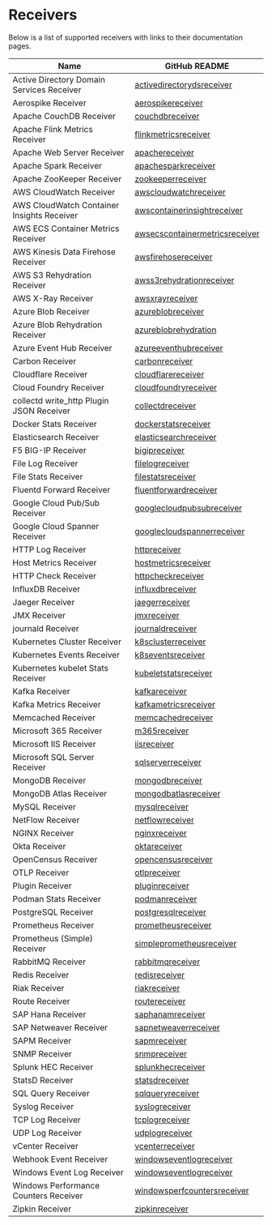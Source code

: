 # Receivers

Below is a list of supported receivers with links to their documentation pages.

| Name                                       | GitHub README                                                                                                                                                       |
| ------------------------------------------ | ------------------------------------------------------------------------------------------------------------------------------------------------------------------- |
| Active Directory Domain Services Receiver  | [activedirectorydsreceiver](https://github.com/open-telemetry/opentelemetry-collector-contrib/blob/v0.118.0/receiver/activedirectorydsreceiver/README.md)           |
| Aerospike Receiver                         | [aerospikereceiver](https://github.com/open-telemetry/opentelemetry-collector-contrib/blob/v0.118.0/receiver/aerospikereceiver/README.md)                           |
| Apache CouchDB Receiver                    | [couchdbreceiver](https://github.com/open-telemetry/opentelemetry-collector-contrib/blob/v0.118.0/receiver/couchdbreceiver/README.md)                               |
| Apache Flink Metrics Receiver              | [flinkmetricsreceiver](https://github.com/open-telemetry/opentelemetry-collector-contrib/blob/v0.118.0/receiver/flinkmetricsreceiver/README.md)                     |
| Apache Web Server Receiver                 | [apachereceiver](https://github.com/open-telemetry/opentelemetry-collector-contrib/blob/v0.118.0/receiver/apachereceiver/README.md)                                 |
| Apache Spark Receiver                      | [apachesparkreceiver](https://github.com/open-telemetry/opentelemetry-collector-contrib/blob/v0.118.0/receiver/apachesparkreceiver/README.md)                       |
| Apache ZooKeeper Receiver                  | [zookeeperreceiver](https://github.com/open-telemetry/opentelemetry-collector-contrib/blob/v0.118.0/receiver/zookeeperreceiver/README.md)                           |
| AWS CloudWatch Receiver                    | [awscloudwatchreceiver](https://github.com/open-telemetry/opentelemetry-collector-contrib/blob/v0.118.0/receiver/awscloudwatchreceiver/README.md)                   |
| AWS CloudWatch Container Insights Receiver | [awscontainerinsightreceiver](https://github.com/open-telemetry/opentelemetry-collector-contrib/blob/v0.118.0/receiver/awscontainerinsightreceiver/README.md)       |
| AWS ECS Container Metrics Receiver         | [awsecscontainermetricsreceiver](https://github.com/open-telemetry/opentelemetry-collector-contrib/blob/v0.118.0/receiver/awsecscontainermetricsreceiver/README.md) |
| AWS Kinesis Data Firehose Receiver         | [awsfirehosereceiver](https://github.com/open-telemetry/opentelemetry-collector-contrib/blob/v0.118.0/receiver/awsfirehosereceiver/README.md)                       |
| AWS S3 Rehydration Receiver                | [awss3rehydrationreceiver](../receiver/awss3rehydrationreceiver/README.md)                                                                                          |
| AWS X-Ray Receiver                         | [awsxrayreceiver](https://github.com/open-telemetry/opentelemetry-collector-contrib/blob/v0.118.0/receiver/awsxrayreceiver/README.md)                               |
| Azure Blob Receiver                        | [azureblobreceiver](https://github.com/open-telemetry/opentelemetry-collector-contrib/blob/v0.118.0/receiver/azureblobreceiver/README.md)                           |
| Azure Blob Rehydration Receiver            | [azureblobrehydration](../receiver/azureblobrehydrationreceiver/README.md)                                                                                          |
| Azure Event Hub Receiver                   | [azureeventhubreceiver](https://github.com/open-telemetry/opentelemetry-collector-contrib/blob/v0.118.0/receiver/azureeventhubreceiver/README.md)                   |
| Carbon Receiver                            | [carbonreceiver](https://github.com/open-telemetry/opentelemetry-collector-contrib/blob/v0.118.0/receiver/carbonreceiver/README.md)                                 |
| Cloudflare Receiver                        | [cloudflarereceiver](https://github.com/open-telemetry/opentelemetry-collector-contrib/blob/v0.118.0/receiver/cloudflarereceiver/README.md)                         |
| Cloud Foundry Receiver                     | [cloudfoundryreceiver](https://github.com/open-telemetry/opentelemetry-collector-contrib/blob/v0.118.0/receiver/cloudfoundryreceiver/README.md)                     |
| collectd write_http Plugin JSON Receiver   | [collectdreceiver](https://github.com/open-telemetry/opentelemetry-collector-contrib/blob/v0.118.0/receiver/collectdreceiver/README.md)                             |
| Docker Stats Receiver                      | [dockerstatsreceiver](https://github.com/open-telemetry/opentelemetry-collector-contrib/blob/v0.118.0/receiver/dockerstatsreceiver/README.md)                       |
| Elasticsearch Receiver                     | [elasticsearchreceiver](https://github.com/open-telemetry/opentelemetry-collector-contrib/blob/v0.118.0/receiver/elasticsearchreceiver/README.md)                   |
| F5 BIG-IP Receiver                         | [bigipreceiver](https://github.com/open-telemetry/opentelemetry-collector-contrib/blob/v0.118.0/receiver/bigipreceiver/README.md)                                   |
| File Log Receiver                          | [filelogreceiver](https://github.com/open-telemetry/opentelemetry-collector-contrib/blob/v0.118.0/receiver/filelogreceiver/README.md)                               |
| File Stats Receiver                        | [filestatsreceiver](https://github.com/open-telemetry/opentelemetry-collector-contrib/blob/v0.118.0/receiver/filestatsreceiver/README.md)                           |
| Fluentd Forward Receiver                   | [fluentforwardreceiver](https://github.com/open-telemetry/opentelemetry-collector-contrib/blob/v0.118.0/receiver/fluentforwardreceiver/README.md)                   |
| Google Cloud Pub/Sub Receiver              | [googlecloudpubsubreceiver](https://github.com/open-telemetry/opentelemetry-collector-contrib/blob/v0.118.0/receiver/googlecloudpubsubreceiver/README.md)           |
| Google Cloud Spanner Receiver              | [googlecloudspannerreceiver](https://github.com/open-telemetry/opentelemetry-collector-contrib/blob/v0.118.0/receiver/googlecloudspannerreceiver/README.md)         |
| HTTP Log Receiver                          | [httpreceiver](../receiver/httpreceiver/README.md)                                                                                                                  |
| Host Metrics Receiver                      | [hostmetricsreceiver](https://github.com/open-telemetry/opentelemetry-collector-contrib/blob/v0.118.0/receiver/hostmetricsreceiver/README.md)                       |
| HTTP Check Receiver                        | [httpcheckreceiver](https://github.com/open-telemetry/opentelemetry-collector-contrib/blob/v0.118.0/receiver/httpcheckreceiver/README.md)                           |
| InfluxDB Receiver                          | [influxdbreceiver](https://github.com/open-telemetry/opentelemetry-collector-contrib/blob/v0.118.0/receiver/influxdbreceiver/README.md)                             |
| Jaeger Receiver                            | [jaegerreceiver](https://github.com/open-telemetry/opentelemetry-collector-contrib/blob/v0.118.0/receiver/jaegerreceiver/README.md)                                 |
| JMX Receiver                               | [jmxreceiver](https://github.com/open-telemetry/opentelemetry-collector-contrib/blob/v0.118.0/receiver/jmxreceiver/README.md)                                       |
| journald Receiver                          | [journaldreceiver](https://github.com/open-telemetry/opentelemetry-collector-contrib/blob/v0.118.0/receiver/journaldreceiver/README.md)                             |
| Kubernetes Cluster Receiver                | [k8sclusterreceiver](https://github.com/open-telemetry/opentelemetry-collector-contrib/blob/v0.118.0/receiver/k8sclusterreceiver/README.md)                         |
| Kubernetes Events Receiver                 | [k8seventsreceiver](https://github.com/open-telemetry/opentelemetry-collector-contrib/blob/v0.118.0/receiver/k8seventsreceiver/README.md)                           |
| Kubernetes kubelet Stats Receiver          | [kubeletstatsreceiver](https://github.com/open-telemetry/opentelemetry-collector-contrib/blob/v0.118.0/receiver/kubeletstatsreceiver/README.md)                     |
| Kafka Receiver                             | [kafkareceiver](https://github.com/open-telemetry/opentelemetry-collector-contrib/blob/v0.118.0/receiver/kafkareceiver/README.md)                                   |
| Kafka Metrics Receiver                     | [kafkametricsreceiver](https://github.com/open-telemetry/opentelemetry-collector-contrib/blob/v0.118.0/receiver/kafkametricsreceiver/README.md)                     |
| Memcached Receiver                         | [memcachedreceiver](https://github.com/open-telemetry/opentelemetry-collector-contrib/blob/v0.118.0/receiver/memcachedreceiver/README.md)                           |
| Microsoft 365 Receiver                     | [m365receiver](../receiver/m365receiver/README.md)                                                                                                                  |
| Microsoft IIS Receiver                     | [iisreceiver](https://github.com/open-telemetry/opentelemetry-collector-contrib/blob/v0.118.0/receiver/iisreceiver/README.md)                                       |
| Microsoft SQL Server Receiver              | [sqlserverreceiver](https://github.com/open-telemetry/opentelemetry-collector-contrib/blob/v0.118.0/receiver/sqlserverreceiver/README.md)                           |
| MongoDB Receiver                           | [mongodbreceiver](https://github.com/open-telemetry/opentelemetry-collector-contrib/blob/v0.118.0/receiver/mongodbreceiver/README.md)                               |
| MongoDB Atlas Receiver                     | [mongodbatlasreceiver](https://github.com/open-telemetry/opentelemetry-collector-contrib/blob/v0.118.0/receiver/mongodbatlasreceiver/README.md)                     |
| MySQL Receiver                             | [mysqlreceiver](https://github.com/open-telemetry/opentelemetry-collector-contrib/blob/v0.118.0/receiver/mysqlreceiver/README.md)                                   |
| NetFlow Receiver                           | [netflowreceiver](https://github.com/open-telemetry/opentelemetry-collector-contrib/blob/v0.118.0/receiver/netflowreceiver/README.md)                               |
| NGINX Receiver                             | [nginxreceiver](https://github.com/open-telemetry/opentelemetry-collector-contrib/blob/v0.118.0/receiver/nginxreceiver/README.md)                                   |
| Okta Receiver                              | [oktareceiver](../receiver/oktareceiver/README.md)                                                                                                                  |
| OpenCensus Receiver                        | [opencensusreceiver](https://github.com/open-telemetry/opentelemetry-collector-contrib/blob/v0.118.0/receiver/opencensusreceiver/README.md)                         |
| OTLP Receiver                              | [otlpreceiver](https://github.com/open-telemetry/opentelemetry-collector/blob/v0.118.0/receiver/otlpreceiver/README.md)                                             |
| Plugin Receiver                            | [pluginreceiver](../receiver/pluginreceiver/README.md)                                                                                                              |
| Podman Stats Receiver                      | [podmanreceiver](https://github.com/open-telemetry/opentelemetry-collector-contrib/blob/v0.118.0/receiver/podmanreceiver/README.md)                                 |
| PostgreSQL Receiver                        | [postgresqlreceiver](https://github.com/open-telemetry/opentelemetry-collector-contrib/blob/v0.118.0/receiver/postgresqlreceiver/README.md)                         |
| Prometheus Receiver                        | [prometheusreceiver](https://github.com/open-telemetry/opentelemetry-collector-contrib/blob/v0.118.0/receiver/prometheusreceiver/README.md)                         |
| Prometheus (Simple) Receiver               | [simpleprometheusreceiver](https://github.com/open-telemetry/opentelemetry-collector-contrib/blob/v0.118.0/receiver/simpleprometheusreceiver/README.md)             |
| RabbitMQ Receiver                          | [rabbitmqreceiver](https://github.com/open-telemetry/opentelemetry-collector-contrib/blob/v0.118.0/receiver/rabbitmqreceiver/README.md)                             |
| Redis Receiver                             | [redisreceiver](https://github.com/open-telemetry/opentelemetry-collector-contrib/blob/v0.118.0/receiver/redisreceiver/README.md)                                   |
| Riak Receiver                              | [riakreceiver](https://github.com/open-telemetry/opentelemetry-collector-contrib/blob/v0.118.0/receiver/riakreceiver/README.md)                                     |
| Route Receiver                             | [routereceiver](../receiver/routereceiver/README.md)                                                                                                                |
| SAP Hana Receiver                          | [saphanamreceiver](https://github.com/open-telemetry/opentelemetry-collector-contrib/blob/v0.118.0/receiver/saphanareceiver)                                        |
| SAP Netweaver Receiver                     | [sapnetweaverreceiver](../receiver/sapnetweaverreceiver/README.md)                                                                                                  |
| SAPM Receiver                              | [sapmreceiver](https://github.com/open-telemetry/opentelemetry-collector-contrib/blob/v0.118.0/receiver/sapmreceiver/README.md)                                     |
| SNMP Receiver                              | [snmpreceiver](https://github.com/open-telemetry/opentelemetry-collector-contrib/blob/v0.118.0/receiver/snmpreceiver/README.md)                                     |
| Splunk HEC Receiver                        | [splunkhecreceiver](https://github.com/open-telemetry/opentelemetry-collector-contrib/blob/v0.118.0/receiver/splunkhecreceiver/README.md)                           |
| StatsD Receiver                            | [statsdreceiver](https://github.com/open-telemetry/opentelemetry-collector-contrib/blob/v0.118.0/receiver/statsdreceiver/README.md)                                 |
| SQL Query Receiver                         | [sqlqueryreceiver](https://github.com/open-telemetry/opentelemetry-collector-contrib/blob/v0.118.0/receiver/sqlqueryreceiver/README.md)                             |
| Syslog Receiver                            | [syslogreceiver](https://github.com/open-telemetry/opentelemetry-collector-contrib/blob/v0.118.0/receiver/syslogreceiver/README.md)                                 |
| TCP Log Receiver                           | [tcplogreceiver](https://github.com/open-telemetry/opentelemetry-collector-contrib/blob/v0.118.0/receiver/tcplogreceiver/README.md)                                 |
| UDP Log Receiver                           | [udplogreceiver](https://github.com/open-telemetry/opentelemetry-collector-contrib/blob/v0.118.0/receiver/udplogreceiver/README.md)                                 |
| vCenter Receiver                           | [vcenterreceiver](https://github.com/open-telemetry/opentelemetry-collector-contrib/blob/v0.118.0/receiver/vcenterreceiver/README.md)                               |
| Webhook Event Receiver                     | [windowseventlogreceiver](https://github.com/open-telemetry/opentelemetry-collector-contrib/blob/v0.118.0/receiver/webhookeventreceiver/README.md)                  |
| Windows Event Log Receiver                 | [windowseventlogreceiver](https://github.com/open-telemetry/opentelemetry-collector-contrib/blob/v0.118.0/receiver/windowseventlogreceiver/README.md)               |
| Windows Performance Counters Receiver      | [windowsperfcountersreceiver](https://github.com/open-telemetry/opentelemetry-collector-contrib/blob/v0.118.0/receiver/windowsperfcountersreceiver/README.md)       |
| Zipkin Receiver                            | [zipkinreceiver](https://github.com/open-telemetry/opentelemetry-collector-contrib/blob/v0.118.0/receiver/zipkinreceiver/README.md)                                 |

